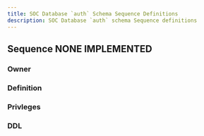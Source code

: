 ```yaml
---
title: SOC Database `auth` Schema Sequence Definitions
description: SOC Database `auth` schema Sequence definitions
---
```


## Sequence NONE IMPLEMENTED

### Owner

### Definition

### Privleges

### DDL
